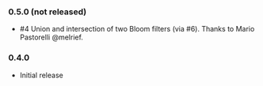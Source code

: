 ### 0.5.0  (not released)

- \#4 Union and intersection of two Bloom filters (via \#6). Thanks to Mario Pastorelli @melrief.

### 0.4.0

- Initial release
